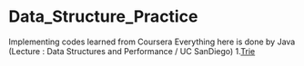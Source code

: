 # Data_Structure_Practice
Implementing codes learned from Coursera
Everything here is done by Java
(Lecture : Data Structures and Performance / UC SanDiego)
1.[Trie](https://github.com/junu0516/Data_Structure/tree/main/Trie)
